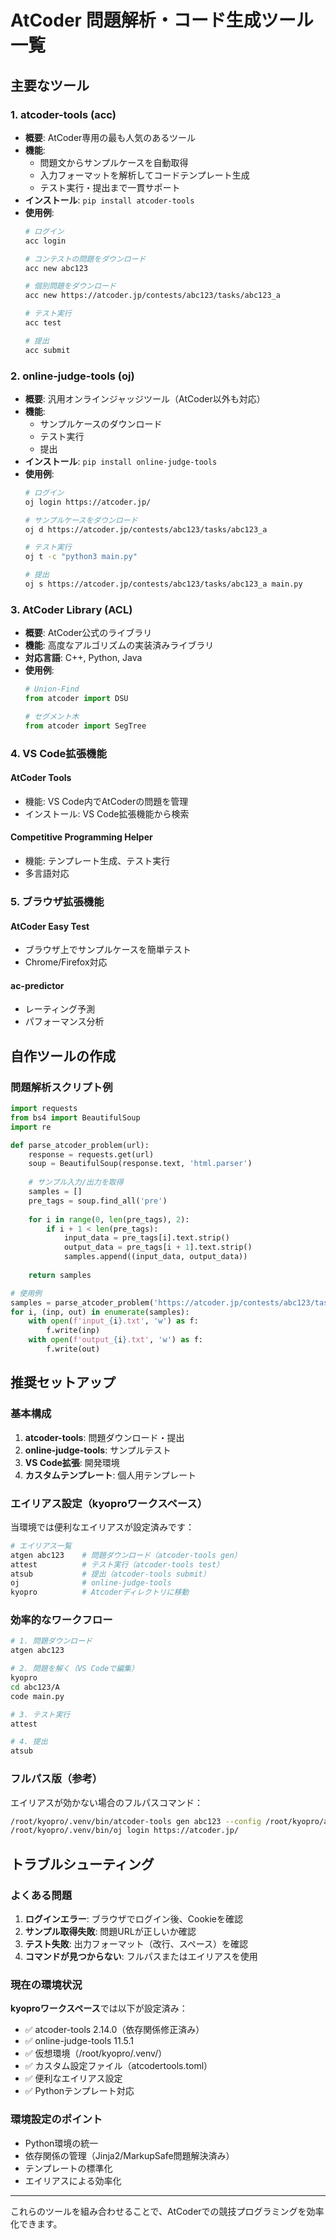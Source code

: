 # AtCoder 問題解析・コード生成ツール一覧

## 主要なツール

### 1. **atcoder-tools (acc)**
- **概要**: AtCoder専用の最も人気のあるツール
- **機能**:
  - 問題文からサンプルケースを自動取得
  - 入力フォーマットを解析してコードテンプレート生成
  - テスト実行・提出まで一貫サポート
- **インストール**: `pip install atcoder-tools`
- **使用例**:
  ```bash
  # ログイン
  acc login
  
  # コンテストの問題をダウンロード
  acc new abc123
  
  # 個別問題をダウンロード
  acc new https://atcoder.jp/contests/abc123/tasks/abc123_a
  
  # テスト実行
  acc test
  
  # 提出
  acc submit
  ```

### 2. **online-judge-tools (oj)**
- **概要**: 汎用オンラインジャッジツール（AtCoder以外も対応）
- **機能**:
  - サンプルケースのダウンロード
  - テスト実行
  - 提出
- **インストール**: `pip install online-judge-tools`
- **使用例**:
  ```bash
  # ログイン
  oj login https://atcoder.jp/
  
  # サンプルケースをダウンロード
  oj d https://atcoder.jp/contests/abc123/tasks/abc123_a
  
  # テスト実行
  oj t -c "python3 main.py"
  
  # 提出
  oj s https://atcoder.jp/contests/abc123/tasks/abc123_a main.py
  ```

### 3. **AtCoder Library (ACL)**
- **概要**: AtCoder公式のライブラリ
- **機能**: 高度なアルゴリズムの実装済みライブラリ
- **対応言語**: C++, Python, Java
- **使用例**:
  ```python
  # Union-Find
  from atcoder import DSU
  
  # セグメント木
  from atcoder import SegTree
  ```

### 4. **VS Code拡張機能**

#### **AtCoder Tools**
- 機能: VS Code内でAtCoderの問題を管理
- インストール: VS Code拡張機能から検索

#### **Competitive Programming Helper**
- 機能: テンプレート生成、テスト実行
- 多言語対応

### 5. **ブラウザ拡張機能**

#### **AtCoder Easy Test**
- ブラウザ上でサンプルケースを簡単テスト
- Chrome/Firefox対応

#### **ac-predictor**
- レーティング予測
- パフォーマンス分析

## 自作ツールの作成

### 問題解析スクリプト例
```python
import requests
from bs4 import BeautifulSoup
import re

def parse_atcoder_problem(url):
    response = requests.get(url)
    soup = BeautifulSoup(response.text, 'html.parser')
    
    # サンプル入力/出力を取得
    samples = []
    pre_tags = soup.find_all('pre')
    
    for i in range(0, len(pre_tags), 2):
        if i + 1 < len(pre_tags):
            input_data = pre_tags[i].text.strip()
            output_data = pre_tags[i + 1].text.strip()
            samples.append((input_data, output_data))
    
    return samples

# 使用例
samples = parse_atcoder_problem('https://atcoder.jp/contests/abc123/tasks/abc123_a')
for i, (inp, out) in enumerate(samples):
    with open(f'input_{i}.txt', 'w') as f:
        f.write(inp)
    with open(f'output_{i}.txt', 'w') as f:
        f.write(out)
```

## 推奨セットアップ

### 基本構成
1. **atcoder-tools**: 問題ダウンロード・提出
2. **online-judge-tools**: サンプルテスト
3. **VS Code拡張**: 開発環境
4. **カスタムテンプレート**: 個人用テンプレート

### エイリアス設定（kyoproワークスペース）
当環境では便利なエイリアスが設定済みです：
```bash
# エイリアス一覧
atgen abc123    # 問題ダウンロード（atcoder-tools gen）
attest          # テスト実行（atcoder-tools test）
atsub           # 提出（atcoder-tools submit）
oj              # online-judge-tools
kyopro          # Atcoderディレクトリに移動
```

### 効率的なワークフロー
```bash
# 1. 問題ダウンロード
atgen abc123

# 2. 問題を解く（VS Codeで編集）
kyopro
cd abc123/A
code main.py

# 3. テスト実行
attest

# 4. 提出
atsub
```

### フルパス版（参考）
エイリアスが効かない場合のフルパスコマンド：
```bash
/root/kyopro/.venv/bin/atcoder-tools gen abc123 --config /root/kyopro/atcodertools.toml --without-login
/root/kyopro/.venv/bin/oj login https://atcoder.jp/
```

## トラブルシューティング

### よくある問題
1. **ログインエラー**: ブラウザでログイン後、Cookieを確認
2. **サンプル取得失敗**: 問題URLが正しいか確認
3. **テスト失敗**: 出力フォーマット（改行、スペース）を確認
4. **コマンドが見つからない**: フルパスまたはエイリアスを使用

### 現在の環境状況
**kyoproワークスペース**では以下が設定済み：
- ✅ atcoder-tools 2.14.0（依存関係修正済み）
- ✅ online-judge-tools 11.5.1
- ✅ 仮想環境（/root/kyopro/.venv/）
- ✅ カスタム設定ファイル（atcodertools.toml）
- ✅ 便利なエイリアス設定
- ✅ Pythonテンプレート対応

### 環境設定のポイント
- Python環境の統一
- 依存関係の管理（Jinja2/MarkupSafe問題解決済み）
- テンプレートの標準化
- エイリアスによる効率化

---

これらのツールを組み合わせることで、AtCoderでの競技プログラミングを効率化できます。
